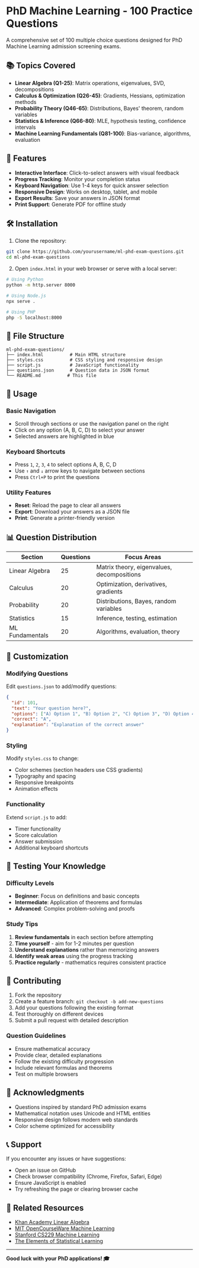 # PhD Machine Learning - 100 Practice Questions

A comprehensive set of 100 multiple choice questions designed for PhD Machine Learning admission screening exams.

## 📚 Topics Covered

- **Linear Algebra (Q1-25)**: Matrix operations, eigenvalues, SVD, decompositions
- **Calculus & Optimization (Q26-45)**: Gradients, Hessians, optimization methods
- **Probability Theory (Q46-65)**: Distributions, Bayes' theorem, random variables
- **Statistics & Inference (Q66-80)**: MLE, hypothesis testing, confidence intervals
- **Machine Learning Fundamentals (Q81-100)**: Bias-variance, algorithms, evaluation

## 🚀 Features

- **Interactive Interface**: Click-to-select answers with visual feedback
- **Progress Tracking**: Monitor your completion status
- **Keyboard Navigation**: Use 1-4 keys for quick answer selection
- **Responsive Design**: Works on desktop, tablet, and mobile
- **Export Results**: Save your answers in JSON format
- **Print Support**: Generate PDF for offline study

## 🛠️ Installation

1. Clone the repository:
```bash
git clone https://github.com/yourusername/ml-phd-exam-questions.git
cd ml-phd-exam-questions
```

2. Open `index.html` in your web browser or serve with a local server:
```bash
# Using Python
python -m http.server 8000

# Using Node.js
npx serve .

# Using PHP
php -S localhost:8000
```

## 📁 File Structure

```
ml-phd-exam-questions/
├── index.html          # Main HTML structure
├── styles.css          # CSS styling and responsive design
├── script.js           # JavaScript functionality
├── questions.json      # Question data in JSON format
└── README.md          # This file
```

## 🎯 Usage

### Basic Navigation
- Scroll through sections or use the navigation panel on the right
- Click on any option (A, B, C, D) to select your answer
- Selected answers are highlighted in blue

### Keyboard Shortcuts
- Press `1`, `2`, `3`, `4` to select options A, B, C, D
- Use `↑` and `↓` arrow keys to navigate between sections
- Press `Ctrl+P` to print the questions

### Utility Features
- **Reset**: Reload the page to clear all answers
- **Export**: Download your answers as a JSON file
- **Print**: Generate a printer-friendly version

## 📊 Question Distribution

| Section | Questions | Focus Areas |
|---------|-----------|-------------|
| Linear Algebra | 25 | Matrix theory, eigenvalues, decompositions |
| Calculus | 20 | Optimization, derivatives, gradients |
| Probability | 20 | Distributions, Bayes, random variables |
| Statistics | 15 | Inference, testing, estimation |
| ML Fundamentals | 20 | Algorithms, evaluation, theory |

## 🎨 Customization

### Modifying Questions
Edit `questions.json` to add/modify questions:
```json
{
  "id": 101,
  "text": "Your question here?",
  "options": ["A) Option 1", "B) Option 2", "C) Option 3", "D) Option 4"],
  "correct": "A",
  "explanation": "Explanation of the correct answer"
}
```

### Styling
Modify `styles.css` to change:
- Color schemes (section headers use CSS gradients)
- Typography and spacing
- Responsive breakpoints
- Animation effects

### Functionality
Extend `script.js` to add:
- Timer functionality
- Score calculation
- Answer submission
- Additional keyboard shortcuts

## 🧪 Testing Your Knowledge

### Difficulty Levels
- **Beginner**: Focus on definitions and basic concepts
- **Intermediate**: Application of theorems and formulas
- **Advanced**: Complex problem-solving and proofs

### Study Tips
1. **Review fundamentals** in each section before attempting
2. **Time yourself** - aim for 1-2 minutes per question
3. **Understand explanations** rather than memorizing answers
4. **Identify weak areas** using the progress tracking
5. **Practice regularly** - mathematics requires consistent practice

## 📝 Contributing

1. Fork the repository
2. Create a feature branch: `git checkout -b add-new-questions`
3. Add your questions following the existing format
4. Test thoroughly on different devices
5. Submit a pull request with detailed description

### Question Guidelines
- Ensure mathematical accuracy
- Provide clear, detailed explanations
- Follow the existing difficulty progression
- Include relevant formulas and theorems
- Test on multiple browsers



## 🙏 Acknowledgments

- Questions inspired by standard PhD admission exams
- Mathematical notation uses Unicode and HTML entities
- Responsive design follows modern web standards
- Color scheme optimized for accessibility

## 📞 Support

If you encounter any issues or have suggestions:
- Open an issue on GitHub
- Check browser compatibility (Chrome, Firefox, Safari, Edge)
- Ensure JavaScript is enabled
- Try refreshing the page or clearing browser cache

## 🔗 Related Resources

- [Khan Academy Linear Algebra](https://www.khanacademy.org/math/linear-algebra)
- [MIT OpenCourseWare Machine Learning](https://ocw.mit.edu/)
- [Stanford CS229 Machine Learning](http://cs229.stanford.edu/)
- [The Elements of Statistical Learning](https://web.stanford.edu/~hastie/ElemStatLearn/)

---

**Good luck with your PhD applications! 🎓**
